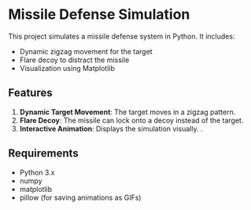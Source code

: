 # Missile Defense Simulation

This project simulates a missile defense system in Python. It includes:
- Dynamic zigzag movement for the target
- Flare decoy to distract the missile
- Visualization using Matplotlib

## Features
1. **Dynamic Target Movement**: The target moves in a zigzag pattern.
2. **Flare Decoy**: The missile can lock onto a decoy instead of the target.
3. **Interactive Animation**: Displays the simulation visually.
.
## Requirements
- Python 3.x
- numpy
- matplotlib
- pillow (for saving animations as GIFs)

